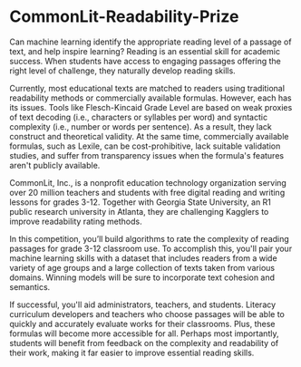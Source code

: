 # CommonLit-Readability-Prize
Can machine learning identify the appropriate reading level of a passage of text, and help inspire learning? Reading is an essential skill for academic success. When students have access to engaging passages offering the right level of challenge, they naturally develop reading skills.

Currently, most educational texts are matched to readers using traditional readability methods or commercially available formulas. However, each has its issues. Tools like Flesch-Kincaid Grade Level are based on weak proxies of text decoding (i.e., characters or syllables per word) and syntactic complexity (i.e., number or words per sentence). As a result, they lack construct and theoretical validity. At the same time, commercially available formulas, such as Lexile, can be cost-prohibitive, lack suitable validation studies, and suffer from transparency issues when the formula's features aren't publicly available.

CommonLit, Inc., is a nonprofit education technology organization serving over 20 million teachers and students with free digital reading and writing lessons for grades 3-12. Together with Georgia State University, an R1 public research university in Atlanta, they are challenging Kagglers to improve readability rating methods.

In this competition, you’ll build algorithms to rate the complexity of reading passages for grade 3-12 classroom use. To accomplish this, you'll pair your machine learning skills with a dataset that includes readers from a wide variety of age groups and a large collection of texts taken from various domains. Winning models will be sure to incorporate text cohesion and semantics.

If successful, you'll aid administrators, teachers, and students. Literacy curriculum developers and teachers who choose passages will be able to quickly and accurately evaluate works for their classrooms. Plus, these formulas will become more accessible for all. Perhaps most importantly, students will benefit from feedback on the complexity and readability of their work, making it far easier to improve essential reading skills.
